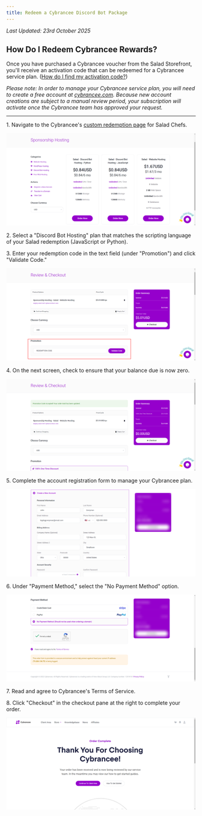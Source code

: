 ```yaml
---
title: Redeem a Cybrancee Discord Bot Package
---
```


_Last Updated: 23rd October 2025_

## **How Do I Redeem Cybrancee Rewards?**

Once you have purchased a Cybrancee voucher from the Salad Storefront, you'll receive an activation code that can be
redeemed for a Cybrancee service plan.
([How do I find my activation code?](/docs/guides/using-salad/125-where-to-find-your-reward-redemption-code))

_Please note: In order to manage your Cybrancee service plan, you will need to create a free account at_
[_cybrancee.com_](https://cybrancee.com/)_. Because new account creations are subject to a manual review period, your
subscription will activate once the Cybrancee team has approved your request._

---

1. Navigate to the Cybrancee's
[custom redemption page](https://cybrancee.com/client/index.php?rp=%2Fstore%2Fsponsorship-hosting) for Salad Chefs.

![Screenshot of Cybrancee Redemption page](../../../../content/images/rewards/redeeming-your-rewards/cybrancee-discord-bot-1.png)

2. Select a "Discord Bot Hosting" plan that matches the scripting language of your Salad redemption (JavaScript or
Python).

3. Enter your redemption code in the text field (under "Promotion") and click "Validate Code."

![Screenshot entering redemption code](../../../../content/images/rewards/redeeming-your-rewards/cybrancee-discord-bot-2.png)

4. On the next screen, check to ensure that your balance due is now zero.

![Screenshot showing 0 balance due](../../../../content/images/rewards/redeeming-your-rewards/cybrancee-discord-bot-3.png)

5. Complete the account registration form to manage your Cybrancee plan.

![Screenshot of account registration form](../../../../content/images/rewards/redeeming-your-rewards/cybrancee-discord-bot-4.png)

6. Under "Payment Method," select the "No Payment Method" option.

![Screenshot showing No Payment Method selection](../../../../content/images/rewards/redeeming-your-rewards/cybrancee-discord-bot-5.png)

7. Read and agree to Cybrancee's Terms of Service.

8. Click "Checkout" in the checkout pane at the right to complete your order.

![Screenshot of completed order](../../../../content/images/rewards/redeeming-your-rewards/cybrancee-discord-bot-6.png)
